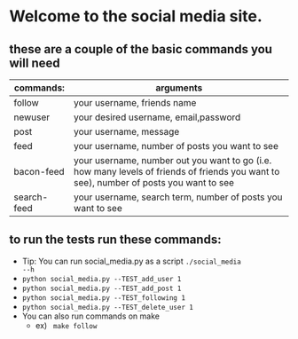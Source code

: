 
# Welcome to the social media site. 
## these are a couple of the basic commands you will need
|commands: | arguments|
| -| -|
|follow| your username, friends name|
|newuser|your desired username, email,password|
|post|your username, message|
|feed|your username, number of posts you want to see|
|bacon-feed|your username, number out you want to go (i.e. how many levels of friends of friends you want to see), number of posts you want to see|
|search-feed|your username, search term, number of posts you want to see|


## to run the tests run these commands:
- Tip: You can run social_media.py as a script <code>./social_media --h</code>
- <code>python social_media.py --TEST_add_user 1 </code>
- <code>python social_media.py --TEST_add_post 1 </code>
- <code>python social_media.py --TEST_following  1 </code>
- <code>python social_media.py --TEST_delete_user 1 </code>
- You can also run commands on make 
  - ex) <code> make follow </code>

